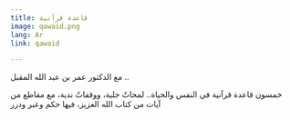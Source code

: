 ```yaml
---
title: قاعدة قرآنية
image: qawaid.png
lang: Ar
link: qawaid

---
```

مع الدكتور عمر بن عبد الله المقبل .. 

خمسون قاعدة قرآنية في النفس والحياة..
لمحاتٌ جلية، ووقفاتٌ ندية، مع مقاطع من آيات من كتاب الله العزيز، فيها حكم وعبر ودرر